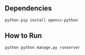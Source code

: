 ## Dependencies
`python
    pip install opencv-python
`

## How to Run
`python
    python manage.py runserver
`
 
